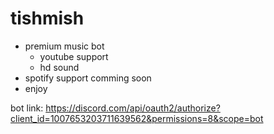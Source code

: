 # tishmish 
- premium music bot
  - youtube support 
  - hd sound
- spotify support comming soon
- enjoy 

bot link: https://discord.com/api/oauth2/authorize?client_id=1007653203711639562&permissions=8&scope=bot